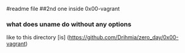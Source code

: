 #readme file
##2nd one inside 0x00-vagrant
### what does uname do without any options
like to this directory [is] (https://github.com/Drihmia/zero_day/0x00-vagrant)

